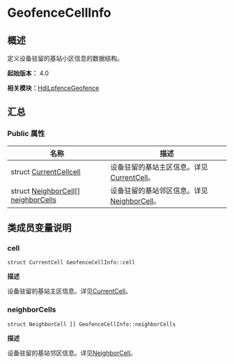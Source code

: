 # GeofenceCellInfo


## 概述

定义设备驻留的基站小区信息的数据结构。

**起始版本：** 4.0

**相关模块：**[HdiLpfenceGeofence](_hdi_lpfence_geofence.md)


## 汇总


### Public 属性

| 名称 | 描述 | 
| -------- | -------- |
| struct [CurrentCell](lpfence_current_cell.md)[cell](#cell) | 设备驻留的基站主区信息。详见[CurrentCell](lpfence_current_cell.md)。 | 
| struct [NeighborCell](lpfence_neighbor_cell.md)[] [neighborCells](#neighborcells) | 设备驻留的基站邻区信息。详见[NeighborCell](lpfence_neighbor_cell.md)。 | 


## 类成员变量说明


### cell

```
struct CurrentCell GeofenceCellInfo::cell
```

**描述**

设备驻留的基站主区信息。详见[CurrentCell](lpfence_current_cell.md)。


### neighborCells

```
struct NeighborCell [] GeofenceCellInfo::neighborCells
```

**描述**

设备驻留的基站邻区信息。详见[NeighborCell](lpfence_neighbor_cell.md)。
